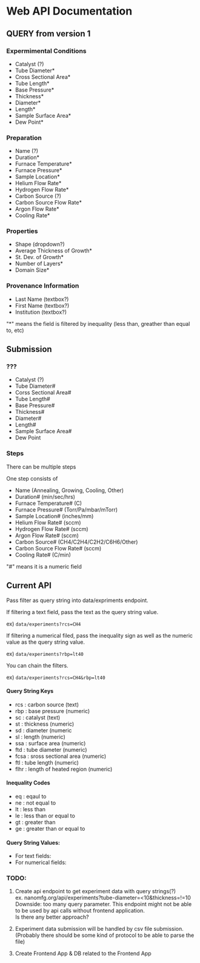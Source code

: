 # Web API Documentation

## QUERY from version 1

### Expermimental Conditions

- Catalyst (?)
- Tube Diameter*
- Cross Sectional Area* 
- Tube Length*
- Base Pressure*
- Thickness*
- Diameter*
- Length*
- Sample Surface Area* 
- Dew Point*

### Preparation

- Name (?)
- Duration*
- Furnace Temperature*
- Furnace Pressure*
- Sample Location*
- Helium Flow Rate*
- Hydrogen Flow Rate*
- Carbon Source (?)
- Carbon Source Flow Rate*
- Argon Flow Rate*
- Cooling Rate*

### Properties

- Shape (dropdown?)
- Average Thickness of Growth*
- St. Dev. of Growth*
- Number of Layers*
- Domain Size*

### Provenance Information

- Last Name (textbox?)
- First Name (textbox?)
- Institution (textbox?)

"*" means the field is filtered by inequality (less than, greather than equal to, etc)
## Submission

### ???

- Catalyst (?)
- Tube Diameter#
- Corss Sectional Area#
- Tube Length#
- Base Pressure#
- Thickness#
- Diameter#
- Length#
- Sample Surface Area#
- Dew Point

### Steps

There can be multiple steps

One step consists of

- Name (Annealing, Growing, Cooling, Other)
- Duration# (min/sec/hrs)
- Furnace Temperature# (C)
- Furnace Pressure# (Torr/Pa/mbar/mTorr)
- Sample Location# (inches/mm)
- Helium Flow Rate# (sccm)
- Hydrogen Flow Rate# (sccm)
- Argon Flow Rate# (sccm)
- Carbon Source# (CH4/C2H4/C2H2/C6H6/Other)
- Carbon Source Flow Rate# (sccm)
- Cooling Rate# (C/min)

"#" means it is a numeric field

## Current API

Pass filter as query string into data/expriments endpoint.

If filtering a text field, pass the text as the query string value.

ex) ```data/experiments?rcs=CH4```

If filtering a numerical filed, pass the inequality sign as well as the numeric value as the query string value.

ex) ```data/experiments?rbp=lt40```

You can chain the filters.

ex) ```data/experiments?rcs=CH4&rbp=lt40```

#### Query String Keys

- rcs : carbon source (text)
- rbp : base pressure (numeric)
- sc : catalyst (text)
- st : thickness (numeric)
- sd : diameter (numeric
- sl : length (numeric)
- ssa : surface area (numeric)
- ftd : tube diameter (numeric)
- fcsa : sross sectional area (numeric)
- ftl : tube length (numeric)
- flhr : length of heated region (numeric)

#### Inequality Codes
- eq : eqaul to
- ne : not equal to
- lt : less than
- le : less than or equal to
- gt : greater than
- ge : greater than or equal to

#### Query String Values:
- For text fields: <value>
- For numerical fields: <inequality code><value>

### TODO:

1. Create api endpoint to get experiment data with query strings(?) <br>
ex. nanomfg.org/api/experiments?tube-diameter=<10&thickness=!=10 <br>
Downside: too many query parameter. This endpoint might not be able to be used by api calls without frontend application.<br>
Is there any better approach?



2. Experiment data submission will be handled by csv file submission. (Probably there should be some kind of protocol to be able to parse the file) 


3. Create Frontend App & DB related to the Frontend App 
